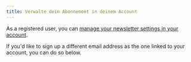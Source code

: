 ```yaml
---
title: Verwalte dein Abonnement in deinem Account
---
```


As a registered user, you can [manage your newsletter settings in your account][1].

If you'd like to sign up a different email address as the one linked to your account, you can do so below.

[1]: /account/settings/newsletter/
